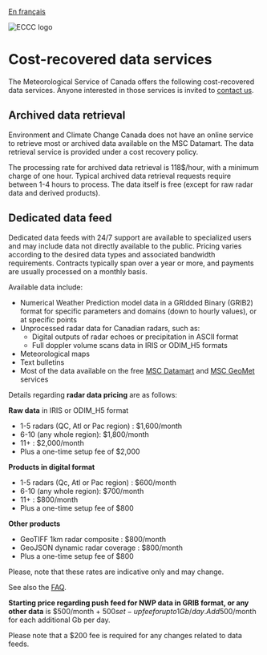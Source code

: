 [En français](readme_fr.md)

![ECCC logo](../img_eccc-logo.png)

# Cost-recovered data services

The Meteorological Service of Canada offers the following cost-recovered data services. Anyone interested in those services is invited to [contact us](https://www.weather.gc.ca/mainmenu/contact_us_e.html).

## Archived data retrieval

Environment and Climate Change Canada does not have an online service to retrieve most or archived data available on the MSC Datamart. The data retrieval service is provided under a cost recovery policy.

The processing rate for archived data retrieval is 118$/hour, with a minimum charge of one hour. Typical archived data retrieval requests require between 1-4 hours to process. The data itself is free (except for raw radar data and derived products).

## Dedicated data feed

Dedicated data feeds with 24/7 support are available to specialized users and may include data not directly available to the public. Pricing varies according to the desired data types and associated bandwidth requirements. Contracts typically span over a year or more, and payments are usually processed on a monthly basis.

Available data include:

* Numerical Weather Prediction model data in a GRIdded Binary (GRIB2) format for specific parameters and domains (down to hourly values), or at specific points
* Unprocessed radar data for Canadian radars, such as:
    * Digital outputs of radar echoes or precipitation in ASCII format
    * Full doppler volume scans data in IRIS or ODIM_H5 formats
* Meteorological maps
* Text bulletins
* Most of the data available on the free [MSC Datamart](../msc-datamart/readme_en.md) and [MSC GeoMet](../msc-geomet/readme_en.md) services

Details regarding **radar data pricing** are as follows:

**Raw data** in IRIS or ODIM_H5 format

* 1-5 radars (QC, Atl or Pac region) : $1,600/month
* 6-10 (any whole region): $1,800/month
* 11+ : $2,000/month
* Plus a one-time setup fee of $2,000

**Products in digital format**

* 1-5 radars (Qc, Atl or Pac region) : $600/month
* 6-10 (any whole region): $700/month
* 11+ : $800/month
* Plus a one-time setup fee of $800

**Other products**

* GeoTIFF 1km radar composite : $800/month
* GeoJSON dynamic radar coverage : $800/month
* Plus a one-time setup fee of $800

Please, note that these rates are indicative only and may change.

See also the [FAQ](../faq/readme_en.md).

**Starting price regarding push feed for NWP data in GRIB format, or any other data** is $500/month + $500 set-up fee for up to 1 Gb/day. Add 500$/month for each additional Gb per day.


Please note that a $200 fee is required for any changes related to data feeds.